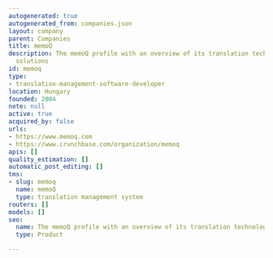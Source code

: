 ```yaml
---
autogenerated: true
autogenerated_from: companies.json
layout: company
parent: Companies
title: memoQ
description: The memoQ profile with an overview of its translation technologies and
  solutions
id: memoq
type:
- translation-management-software-developer
location: Hungary
founded: 2004
note: null
active: true
acquired_by: false
urls:
- https://www.memoq.com
- https://www.crunchbase.com/organization/memoq
apis: []
quality_estimation: []
automatic_post_editing: []
tms:
- slug: memoq
  name: memoQ
  type: translation management system
routers: []
models: []
seo:
  name: The memoQ profile with an overview of its translation technologies and solutions
  type: Product

---
```


